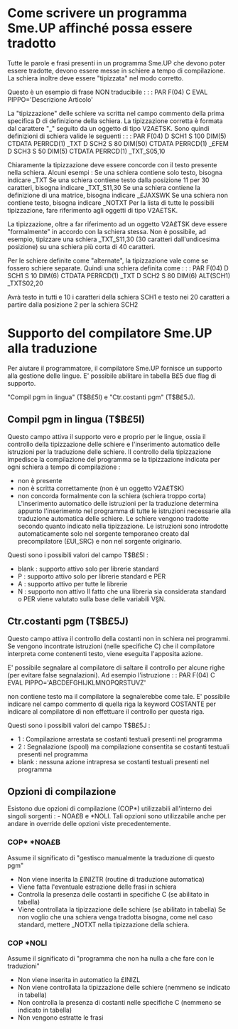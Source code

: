 # Come scrivere un programma Sme.UP affinché possa essere tradotto
Tutte le parole e frasi presenti in un programma Sme.UP che devono poter essere tradotte, devono essere messe in schiere a tempo di compilazione.
La schiera inoltre deve essere "tipizzata" nel modo corretto.

Questo è un esempio di frase NON traducibile : 
 :  : PAR F(04)
C                   EVAL      PIPPO='Descrizione Articolo'


La "tipizzazione" delle schiere va scritta nel campo commento della prima specifica D di definizione della schiera.
La tipizzazione corretta è formata dal carattere "_" seguito da un oggetto di tipo V2A£TSK.
Sono quindi definizioni di schiera valide le seguenti : 
 :  : PAR F(04)
D SCH1             S            100    DIM(5) CTDATA PERRCD(1)              _TXT
D SCH2             S             80    DIM(50) CTDATA PERRCD(1)             _£FEM
D SCH3             S             50    DIM(5) CTDATA PERRCD(1)              _TXT_S05,10


Chiaramente la tipizzazione deve essere concorde con il testo presente nella schiera.
Alcuni esempi : 
Se una schiera contiene solo testo, bisogna indicare _TXT
Se una schiera contiene testo dalla posizione 11 per 30 caratteri, bisogna indicare _TXT_S11,30
Se una schiera contiene la definizione di una matrice, bisogna indicare _£JAXSWK
Se una schiera non contiene testo, bisogna indicare _NOTXT
Per la lista di tutte le possibili tipizzazione, fare riferimento agli oggetti di tipo V2A£TSK.

La tipizzazione, oltre a far riferimento ad un oggetto V2A£TSK deve essere "formalmente" in accordo con la schiera stessa.
Non è possibile, ad esempio, tipizzare una schiera _TXT_S11,30 (30 caratteri dall'undicesima posizione) su una schiera più corta di 40 caratteri.

Per le schiere definite come "alternate", la tipizzazione vale come se fossero schiere separate.
Quindi una schiera definita come : 
 :  : PAR F(04)
D SCH1            S             10    DIM(6) CTDATA PERRCD(1)              _TXT
D SCH2            S             80    DIM(6) ALT(SCH1)                     _TXTS02,20

Avrà testo in tutti e 10 i caratteri della schiera SCH1 e testo nei 20 caratteri a partire dalla posizione 2 per la schiera SCH2

# Supporto del compilatore Sme.UP alla traduzione
Per aiutare il programmatore, il compilatore Sme.UP fornisce un supporto alla gestione delle lingue.
E' possibile abilitare in tabella B£5 due flag di supporto.

"Compil pgm in lingua" (T$B£5I) e "Ctr.costanti pgm" (T$B£5J).

## Compil pgm in lingua (T$B£5I)
Questo campo attiva il supporto vero e proprio per le lingue, ossia il controllo della tipizzazione delle schiere e l'inserimento automatico delle istruzioni per la traduzione delle schiere.
Il controllo della tipizzazione impedisce la compilazione del programma se la tipizzazione indicata per ogni schiera a tempo di compilazione : 
-  non è presente
-  non è scritta correttamente (non è un oggetto V2A£TSK)
-  non concorda formalmente con la schiera (schiera troppo corta)
L'inserimento automatico delle istruzioni per la traduzione determina appunto l'inserimento nel programma di tutte le istruzioni necessarie alla traduzione automatica delle schiere.
Le schiere vengono tradotte secondo quanto indicato nella tipizzazione.
Le istruzioni sono introdotte automaticamente solo nel sorgente temporaneo creato dal precompilatore (£UI_SRC) e non nel sorgente originario.

Questi sono i possibili valori del campo T$B£5I : 
-  blank :  supporto attivo solo per librerie standard
-  P :  supporto attivo solo per librerie standard e PER
-  A :  supporto attivo per tutte le librerie
-  N :  supporto non attivo
Il fatto che una libreria sia considerata standard o PER viene valutato sulla base delle variabili V§N.

## Ctr.costanti pgm (T$B£5J)
Questo campo attiva il controllo della costanti non in schiera nei programmi.
Se vengono incontrate istruzioni (nelle specifiche C) che il compilatore interpreta come contenenti testo, viene eseguita l'apposita azione.

E' possibile segnalare al compilatore di saltare il controllo per alcune righe (per evitare false segnalazioni).
Ad esempio l'istruzione
 :  : PAR F(04)
C                   EVAL      PIPPO='ABCDEFGHIJKLMNOPQRSTUVZ'

non contiene testo ma il compilatore la segnalerebbe come tale.
E' possibile indicare nel campo commento di quella riga la keyword COSTANTE per indicare al compilatore di non effettuare il controllo per questa riga.

Questi sono i possibili valori del campo T$B£5J : 
-  1 :  Compilazione arrestata se costanti testuali presenti nel programma
-  2 :  Segnalazione (spool) ma compilazione consentita se costanti testuali presenti nel programma
-  blank :  nessuna azione intrapresa se costanti testuali presenti nel programma

## Opzioni di compilazione
Esistono due opzioni di compilazione (COP\*) utilizzabili all'interno dei singoli sorgenti :  - NOA£B e \*NOLI.
Tali opzioni sono utilizzabile anche per andare in override delle opzioni viste precedentemente.

### COP\* \*NOA£B
Assume il significato di "gestisco manualmente la traduzione di questo pgm"
-  Non viene inserita la £INIZTR (routine di traduzione automatica)
-  Viene fatta l'eventuale estrazione delle frasi in schiera
-  Controlla la presenza delle costanti in specifiche C (se abilitato in tabella)
-  Viene controllata la tipizzazione delle schiere (se abilitato in tabella)
Se non voglio che una schiera venga tradotta bisogna, come nel caso standard, mettere _NOTXT nella tipizzazione della schiera.
### COP \*NOLI
Assume il significato di "programma che non ha nulla a che fare con le traduzioni"
-  Non viene inserita in automatico la £INIZL
-  Non viene controllata la tipizzazione delle schiere (nemmeno se indicato in tabella)
-  Non controlla la presenza di costanti nelle specifiche C (nemmeno se indicato in tabella)
-  Non vengono estratte le frasi

